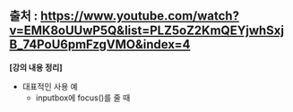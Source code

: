 ## 출처 : https://www.youtube.com/watch?v=EMK8oUUwP5Q&list=PLZ5oZ2KmQEYjwhSxjB_74PoU6pmFzgVMO&index=4

**[강의 내용 정리]**    
- 대표적인 사용 예
  - inputbox에 focus()를 줄 때